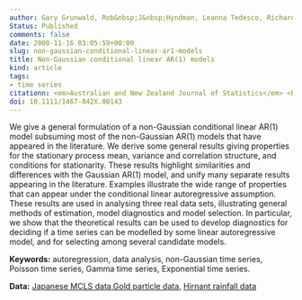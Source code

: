 ```yaml
---
author: Gary Grunwald, Rob&nbsp;J&nbsp;Hyndman, Leanna Tedesco, Richard L Tweedie
Status: Published
comments: false
date: 2000-11-16 03:05:59+00:00
slug: non-gaussian-conditional-linear-ar1-models
title: Non-Gaussian conditional linear AR(1) models
kind: article
tags:
- time series
citationn: <em>Australian and New Zealand Journal of Statistics</em> <b>42</b>(4), 479-495
doi: 10.1111/1467-842X.00143
---
```



We give a general formulation of a non-Gaussian conditional linear AR(1) model subsuming most of the non-Gaussian AR(1) models that have appeared in the literature. We derive some general results giving properties for the stationary process mean, variance and correlation structure, and conditions for stationarity. These results highlight similarities and differences with the Gaussian AR(1) model, and unify many separate results appearing in the literature. Examples illustrate the wide range of properties that can appear under the conditional linear autoregressive assumption. These results are used in analysing three real data sets, illustrating general methods of estimation, model diagnostics and model selection. In particular, we show that the theoretical results can be used to develop diagnostics for deciding if a time series can be modelled by some linear autoregressive model, and for selecting among several candidate models.

**Keywords:** autoregression, data analysis, non-Gaussian time series, Poisson time series, Gamma time series, Exponential time series.

**Data:** [Japanese MCLS data](https://robjhyndman.com/tsdldata/data/mcls82.dat),[Gold particle data](https://robjhyndman.com/tsdldata/data/goldparticle.dat), [Hirnant rainfall data](https://robjhyndman.com/tsdldata/data/hirnant.dat)

